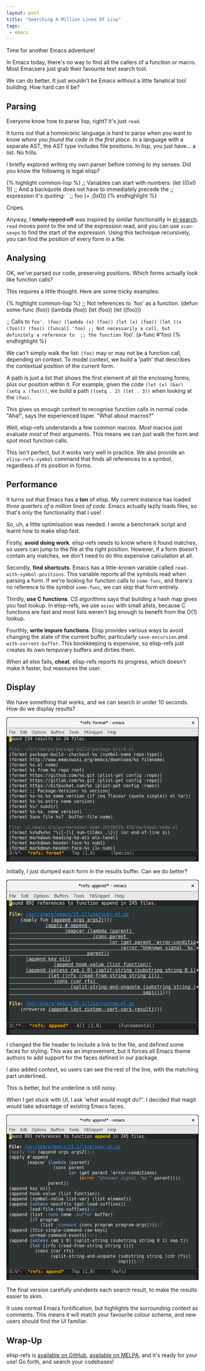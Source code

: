 ```yaml
--- 
layout: post
title: "Searching A Million Lines Of Lisp"
tags:
 - emacs
---
```


Time for another Emacs adventure!

In Emacs today, there's no way to find all the callers of a function
or macro. Most Emacsers just grab their favourite text search tool.

We can do better. It just wouldn't be Emacs without a little fanatical
tool building. How hard can it be?

## Parsing

Everyone know how to parse lisp, right? It's just `read`.

It turns out that a homoiconic language is hard to parse when you want
to know *where you found the code in the first place*. In a language
with a separate AST, the AST type includes file positions. In
lisp, you just have... a list. No frills.

I briefly explored writing my own parser before coming to my
senses. Did you know the following is legal elisp?

{% highlight common-lisp %}
;; Variables can start with numbers:
(let ((0x0 1))
  ;; And a backquote does not have to immediately precede the
  ;; expression it's quoting:
  `
  ;; foo
  (+ ,0x0))
{% endhighlight %}

Cripes.

Anyway, I ~~totally ripped off~~ was inspired by similar functionality
in [el-search](https://elpa.gnu.org/packages/el-search.html). `read`
moves point to the end of the expression read, and you can use
`scan-sexps` to find the start of the expression. Using this technique
recursively, you can find the position of every form in a file.

## Analysing

OK, we've parsed our code, preserving positions. Which forms actually
look like function calls?

This requires a little thought. Here are some tricky examples:

{% highlight common-lisp %}
;; Not references to `foo' as a function.
(defun some-func (foo))
(lambda (foo))
(let (foo))
(let ((foo)))

;; Calls to `foo'.
(foo)
(lambda (x) (foo))
(let (x) (foo))
(let ((x (foo))) (foo))
(funcall 'foo)
;; Not necessarily a call, but definitely a reference to 
;; the function `foo'.
(a-func #'foo)
{% endhighlight %}

We can't simply walk the list: `(foo)` may or may not be a function
call, depending on context. To model context, we build a 'path' that
describes the contextual position of the current form.

A path is just a list that shows the first element of all the
enclosing forms, plus our position within it. For example, given the
code `(let (x) (bar) (setq x (foo)))`, we build a path `((setq . 2)
(let . 3))` when looking at the `(foo)`.

This gives us enough context to recognise function calls in normal
code. "Aha!", says the experienced lisper. "What about macros?"

Well, elisp-refs understands a few common macros. *Most* macros just
evaluate *most* of their arguments. This means we can just walk the
form and spot most function calls.

This isn't perfect, but it works very well in practice. We also
provide an `elisp-refs-symbol` command that finds all references to a
symbol, regardless of its position in forms.

## Performance

It turns out that Emacs has a **ton** of elisp. My current instance
has loaded *three quarters of a million lines of code*. Emacs actually
lazily loads files, so that's only the functionality that I use!

So, uh, a little optimisation was needed. I wrote a benchmark script
and learnt how to make elisp fast.

Firstly, **avoid doing work**. elisp-refs needs to know where it found
matches, so users can jump to the file at the right position. However,
if a form doesn't contain any matches, we don't need to do this
expensive calculation at all.

Secondly, **find shortcuts**. Emacs has a little-known variable
called `read-with-symbol-positions`. This variable reports all the
symbols read when parsing a form. If we're looking for function calls
to `some-func`, and there's no reference to the symbol `some-func`, we
can skip that form entirely.

Thirdly, **use C functions**. CS algorithms says that building a hash
map gives you fast lookup. In elisp-refs, we use `assoc` with small
alists, because C functions are fast and most lists weren't big enough
to benefit from the O(1) lookup.

Fourthly, **write impure functions**. Elisp provides various ways to
avoid changing the state of the current buffer, particularly
`save-excursion` and `with-current-buffer`. This bookkeeping is
expensive, so elisp-refs just creates its own temporary buffers and
dirties them.

When all else fails, **cheat**. elisp-refs reports its progress, which
doesn't make it faster, but reassures the user.

## Display

We have something that works, and we can search in under 10
seconds. How do we display results?

<img src="/assets/refs_proto.png">

Initially, I just dumped each form in the results buffer. Can we do
better?

<img src="/assets/refs_proto2.png">

I changed the file header to include a link to the file, and defined
some faces for styling. This was an improvement, but it forces all
Emacs theme authors to add support for the faces defined in our
package.

I also added context, so users can see the rest of the line, with the
matching part underlined.

This is better, but the underline is still noisy.

When I get stuck with UI, I ask *'what would magit do?'*. I decided
that magit would take advantage of existing Emacs faces.

<img src="/assets/refs_screenshot.png">

The final version carefully unindents each search result, to make the
results easier to skim.

It uses normal Emacs fontification, but highlights the surrounding
context as comments. This means it will match your favourite colour
scheme, and new users should find the UI familiar.

## Wrap-Up

elisp-refs is
[available on GitHub](https://github.com/Wilfred/elisp-refs.el),
[available on MELPA](http://melpa.org/#/elisp-refs), and it's ready
for your use! Go forth, and search your codebases!
